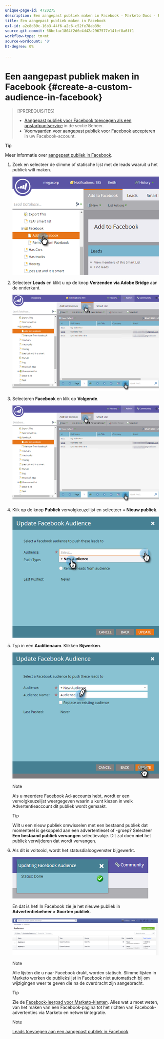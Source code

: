 ```yaml
---
unique-page-id: 4720275
description: Een aangepast publiek maken in Facebook - Marketo Docs - Productdocumentatie
title: Een aangepast publiek maken in Facebook
exl-id: a2c8d89c-16b3-44f6-a2c6-c52fe78ab39c
source-git-commit: 68befac1804f2d6e4d42a2967577e14fef8a6ff1
workflow-type: tm+mt
source-wordcount: '0'
ht-degree: 0%

---
```


# Een aangepast publiek maken in Facebook {#create-a-custom-audience-in-facebook}

>[!PREREQUISITES]
>
>* [Aangepast publiek voor Facebook toevoegen als een opstartpuntservice](/help/marketo/product-docs/demand-generation/ad-network-integrations/add-facebook-custom-audiences-as-a-launchpoint-service.md) in de sectie Beheer.
>* [Voorwaarden voor aangepast publiek voor Facebook accepteren](https://www.facebook.com/ads/manage/customaudiences/tos.php) in uw Facebook-account.

>


>[!TIP]
>
>Meer informatie over [aangepast publiek in Facebook](https://www.facebook.com/help/341425252616329).

1. Zoek en selecteer de slimme of statische lijst met de leads waaruit u het publiek wilt maken.

   ![](assets/create-a-custom-audience-in-facebook-1.png)

1. Selecteer **Leads** en klikt u op de knop **Verzenden via Adobe Bridge** aan de onderkant.

   ![](assets/create-a-custom-audience-in-facebook-2.png)

1. Selecteren **Facebook** en klik op **Volgende**.

   ![](assets/create-a-custom-audience-in-facebook-3.png)

1. Klik op de knop **Publiek** vervolgkeuzelijst en selecteer **+ Nieuw publiek**.

   ![](assets/create-a-custom-audience-in-facebook-4.png)

1. Typ in een **Auditienaam**. Klikken **Bijwerken**.

   ![](assets/create-a-custom-audience-in-facebook-5.png)

   >[!NOTE]
   >
   >Als u meerdere Facebook Ad-accounts hebt, wordt er een vervolgkeuzelijst weergegeven waarin u kunt kiezen in welk Advertentieaccount dit publiek wordt gemaakt.

   >[!TIP]
   >
   >Wilt u een nieuw publiek omwisselen met een bestaand publiek dat momenteel is gekoppeld aan een advertentieset of -groep? Selecteer **Een bestaand publiek vervangen** selectievakje. Dit zal doen **niet** het publiek verwijderen dat wordt vervangen.

1. Als dit is voltooid, wordt het statusdialoogvenster bijgewerkt.

   ![](assets/create-a-custom-audience-in-facebook-6.png)

   En dat is het! In Facebook zie je het nieuwe publiek in **Advertentiebeheer > Soorten publiek**.

   ![](assets/create-a-custom-audience-in-facebook-7.png)

   >[!NOTE]
   >
   >Alle lijsten die u naar Facebook drukt, worden statisch. Slimme lijsten in Marketo werken de publiekslijst in Facebook niet automatisch bij om wijzigingen weer te geven die na de overdracht zijn aangebracht.

   >[!TIP]
   >
   >Zie de [Facebook-leerpad voor Marketo-klanten](https://facebook.exceedlms.com/student/enrollments/create_enrollment_from_token/BF9TqSaCvM73PP4ScjhCm4fi). Alles wat u moet weten, van het maken van een Facebook-pagina tot het richten van Facebook-advertenties via Marketo en netwerkintegratie.

   >[!NOTE]
   >
   >[Leads toevoegen aan een aangepast publiek in Facebook](/help/marketo/product-docs/demand-generation/facebook/add-leads-to-a-custom-audience-in-facebook.md)
